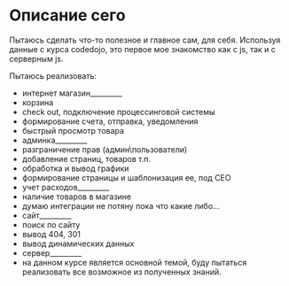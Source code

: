 # Описание сего
Пытаюсь сделать что-то полезное и главное сам, для себя. Используя данные с курса codedojo, это первое мое знакомство как с js, так и с серверным js.

Пытаюсь реализовать:
 - интернет магазин_________
 - корзина
 - check out, подключение процессинговой системы
 - формирование счета, отправка, уведомления
 - быстрый просмотр товара
 - админка_________
 - разграничение прав (админ\пользователи)
 - добавление страниц, товаров т.п.
 - обработка и вывод графики
 - формирование страницы и шаблонизация ее, под СЕО
 - учет расходов_________
 - наличие товаров в магазине
 - думаю интеграции не потяну пока что какие либо...
 - сайт_________
 - поиск по сайту
 - вывод 404, 301
 - вывод динамических данных
 - сервер_________
 - на данном курсе является основной темой, буду пытаться реализовать все возможное из полученных знаний.

  

